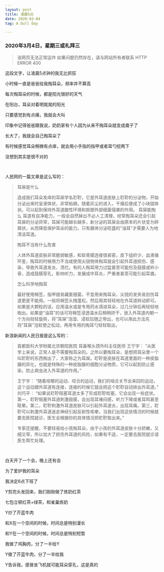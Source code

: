 ```yaml
---
layout: post
title: 凌晨5点
date: 2020-03-04
tag: A Dull Day

---
```


### 2020年3月4日，星期三或礼拜三



>  该网页无法正常运作
>  如果问题仍然存在，请与网站所有者联系
>  HTTP ERROR 400



这段文字，让凌晨5点钟的我无比抓狂
<br/>

小时候一直是爸爸给我掏耳朵，频率并不算高

每次掏耳朵的时候，都是阳光很好的天气

在阳台，耳朵对着明晃晃的阳光

只要感觉到有点痛，我就会大叫

印象中记得爸爸跟我说，奶奶家有个人因为从来不掏耳朵就变成聋子了

长大了，我就会自己掏耳朵了

有时候感觉耳朵稍微有点痒，就会用小手指的指甲或者耳勺挖两下

没想到其实是很不对的

<br/>

人民网的一篇文章是这么写的：

> 耳屎是什么 
>
> 造成我们耳朵发痒的耳屎学名耵聍，它是外耳道皮肤上耵聍的分泌物，开始分泌出来时呈液体状，非常粘稠，随着灰尘的进入，干燥后便成了小块固体状。可以起到保持外耳道酸性环境和抵御外部细菌侵袭的作用。 耳屎能掏么 耳道有自净能力，一般会自然掉出不必人工清理，经常掏耳朵还会引起耳屎的分泌异常，耳屎可能越长越多，新分泌的耳屎会由原本的片状变为碎屑状，从而降低保护耳朵的能力。只有腺体分泌旺盛的“油耳”才需要人为地清洁耳道。 
>
> 掏耳不当有什么危害 
>
> 人体外耳道皮肤非常脆弱敏感，和软骨膜连接很紧密，皮下组织少，血液循环差，掏耳的时候用力不当或使用尖锐物体掏耳就会引起外耳道损伤、感染，导致外耳道发炎、溃烂。有的人掏耳用力过猛甚至可能伤及鼓膜或听小骨，造成鼓膜穿孔，影响听力，发展成中耳炎，严重者甚至可能引起耳聋。 
>
> 怎么科学地掏耳 
>
> 最好使用棉签，指甲缝易藏匿细菌，不宜用来掏耳朵，尖锐的发夹易划伤耳道更是不能用。一般将棉签头拽蓬松，然后用其轻轻地在外耳道转动即可。如果是大颗粒的话，应用温水或是专用药水滴进耳朵，过几分钟后再轻轻地掏出。如果是“油耳”的话可将棉签浸透温水后稍稍挤干，放入外耳道内朝一个方向轻轻旋转，将“耳屎”泡湿、浸软后随之带出，也可以用此方法先将“耳屎”泡软使之松动，再用专用的掏耳勺轻轻取出。

新浪新闻的人民日报是这么写的： 

> 首都医科大学附属北京朝阳医院 耳鼻喉头颈外科主任医师 王宁宇： “从医学上来说，正常人是不需要掏耳朵的。之所以要掏耳朵，是想把耳朵里一个叫耵聍的东西掏出了，大家称之为耳屎。耵聍是皮肤在耳道里面的一种皮脂腺的异化，也就是特殊的一种皮脂腺的细胞分泌物质，它可以起到防止感染，防止病虫进入外耳道的作用。” 
>
> 王宁宇： “随着咀嚼的运动、咬合的运动，我们的啮合关节会来回的运动，这个运动跟外耳道有连接，连接的时候它就会把这个耵聍自动排出外耳道。” 刘巧平： “如果说耵聍阻塞耳道太多了形成耵聍栓塞，它会出现一些症状。第一，耵聍阻塞外耳道刺激鼓膜，会出现耳堵闷感，听力下降或者耳鸣甚至眩晕。第二，耵聍刺激外耳道皮肤可以引起外耳道炎，出现耳痛。第三，耵聍可以刺激外耳道迷走神经引起反射性咳嗽，当我们出现这些情况的时候就要去医院就诊，医生会根据你的具体情况把耵聍取出来。” 
>
> 专家还提醒，不要轻易给小孩掏耳朵，由于小孩的外耳道皮肤十分娇嫩，又细又窄，所以加大了损伤外耳道的风险，如果有不适，一定要去医院就诊请医生帮忙处理。


<br/>

白天开了一个会，晚上还有会

为了爱护我的耳朵

我决定6点下班了

Y剪完头发回来，我们刚刚做了炼奶红茶

七包立顿红茶+绿茶，和雀巢炼奶

Y炒了芥蓝牛肉

和X在一个空间的时候，时间总是特别漫长

和Y在一个空间的时候，时间总是特别短暂

我做了鸡胸肉，分了一半给Y

Y做了芥蓝牛肉，分了一半给我

Y告诉我，感冒坐飞机就可能耳朵穿孔，这是真的

<br/>
